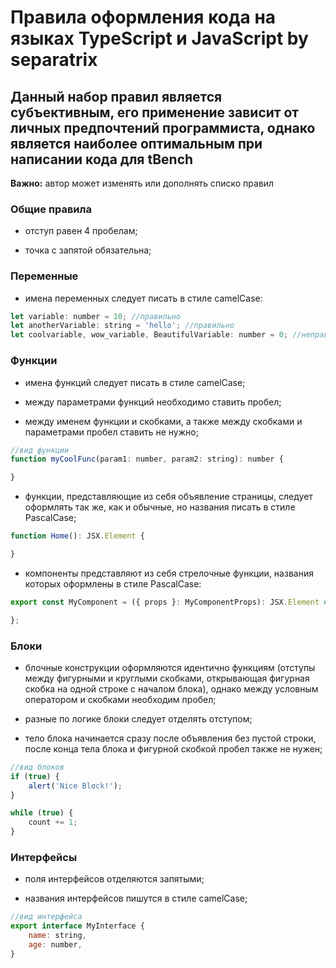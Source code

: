 # Правила оформления кода на языках TypeScript и JavaScript by separatrix

## Данный набор правил является субъективным, его применение зависит от личных предпочтений программиста, однако является наиболее оптимальным при написании кода для tBench

**Важно:** автор может изменять или дополнять списко правил

### Общие правила

- отступ равен 4 пробелам;

- точка с запятой обязательна;

### Переменные

- имена переменных следует писать в стиле camelCase:

```javascript
let variable: number = 10; //правильно
let anotherVariable: string = 'hello'; //правильно
let coolvariable, wow_variable, BeautifulVariable: number = 0; //неправильно
```

### Функции

- имена функций следует писать в стиле camelCase;

- между параметрами функций необходимо ставить пробел;

- между именем функции и скобками, а также между скобками и параметрами пробел ставить не нужно;

```javascript
//вид функции
function myCoolFunc(param1: number, param2: string): number {

}
```

- функции, представляющие из себя объявление страницы, следует оформлять так же, как и обычные, но
названия писать в стиле PascalCase;

```javascript
function Home(): JSX.Element {

}
```

- компоненты представляют из себя стрелочные функции, названия которых оформлены в стиле PascalCase:

```javascript
export const MyComponent = ({ props }: MyComponentProps): JSX.Element => {

};
```

### Блоки

- блочные конструкции оформляются идентично функциям (отступы между фигурными и круглыми скобками, открывающая фигурная скобка
на одной строке с началом блока), однако между условным оператором и скобками необходим пробел;

- разные по логике блоки следует отделять отступом;

- тело блока начинается сразу после объявления без пустой строки, после конца тела блока и фигурной скобкой пробел также не нужен;

```javascript
//вид блоков
if (true) {
	alert('Nice Block!');
}

while (true) {
	count += 1;
}
```

### Интерфейсы

- поля интерфейсов отделяются запятыми;

- названия интерфейсов пишутся в стиле camelCase;

```javascript
//вид интерфейса
export interface MyInterface {
    name: string,
	age: number,
}
```
